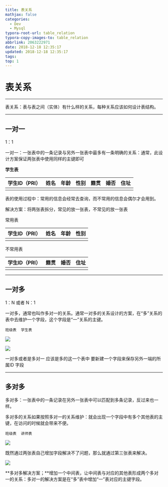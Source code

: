 ```yaml
---
title: 表关系
mathjax: false
categories:
  - Dev
  - Mysql
typora-root-url: table_relation
typora-copy-images-to: table_relation
abbrlink: 2063222971
date: 2018-12-18 12:35:17
updated: 2018-12-18 12:35:17
tags:
top: 1
---
```



# 表关系

----



表关系：表与表之间（实体）有什么样的关系，每种关系应该如何设计表结构。

----

## 一对一

1：1

一对一：一张表中的一条记录与另外一张表中最多有一条明确的关系：通常，此设计方案保证两张表中使用同样的主键即可

 

**学生表**

| 学生ID（PRI） | 姓名 | 年龄 | 性别 | 籍贯 | 婚否 | 住址 |
| ------------- | ---- | ---- | ---- | ---- | ---- | ---- |
|               |      |      |      |      |      |      |

 

表的使用过程中：常用的信息会经常去查询，而不常用的信息会偶尔才会用到。

 

解决方案：将两张表拆分，常见的放一张表，不常见的放一张表

 

常用表

| 学生ID（PRI） | 姓名 | 年龄 | 性别 |
| ------------- | ---- | ---- | ---- |
|               |      |      |      |

 

不常用表

| 学生ID（PRI） | 籍贯 | 婚否 | 住址 |
| ------------- | ---- | ---- | ---- |
|               |      |      |      |

 

----

## 一对多

1：N  或者 N：1 

一对多，通常也叫作多对一的关系。通常一对多的关系设计的方案，在“多”关系的表中去维护一个字段，这个字段是“一”关系的主键。

 

``班级表  学生表  ``

![](table_relation_01.png)

![](table_relation_02.png) 

一对多或者是多对一 应该是多的这一个表中 要新建一个字段来保存另外一端的所属ID 字段

----

## 多对多

 

多对多：一张表中的一条记录在另外一张表中可以匹配到多条记录，反过来也一样。


多对多的关系如果按照多对一的关系维护：就会出现一个字段中有多个其他表的主键，在访问的时候就会带来不便。

 

``班级表  讲师表`` 

![](table_relation_03.png)


既然通过两张表自己增加字段解决不了问题，那么就通过第三张表来解决。

 

![](table_relation_04.png)


**多对多解决方案；**增加一个中间表，让中间表与对应的其他表形成两个多对一的关系：多对一的解决方案是在“多”表中增加“一”表对应的主键字段。








